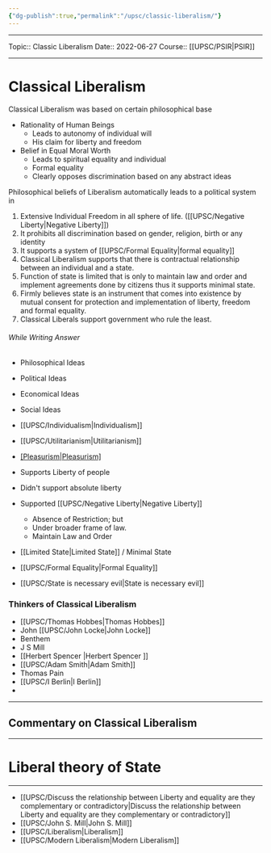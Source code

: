 ```yaml
---
{"dg-publish":true,"permalink":"/upsc/classic-liberalism/"}
---
```


----
Topic:: Classic Liberalism
Date:: 2022-06-27
Course:: [[UPSC/PSIR\|PSIR]] 

----

# Classical Liberalism 
Classical Liberalism was based on certain philosophical base
- Rationality of Human Beings
	- Leads to autonomy of individual will 
	- His claim for liberty and freedom 
- Belief in Equal Moral Worth 
	- Leads to spiritual equality and individual 
	- Formal equality 
	- Clearly opposes discrimination based on any abstract ideas 

Philosophical beliefs of Liberalism automatically leads to a political system in 
1. Extensive Individual Freedom in all sphere of life. ([[UPSC/Negative Liberty\|Negative Liberty]])
2. It prohibits all discrimination based on gender, religion, birth or any identity 
3. It supports a system of [[UPSC/Formal Equality\|formal equality]] 
4. Classical Liberalism supports that there is contractual relationship between an individual and a state. 
5. Function of state is limited that is only to maintain law and order and implement agreements done by citizens thus it supports minimal state. 
6. Firmly believes state is an instrument that comes into existence by mutual consent for protection and implementation of liberty, freedom and formal equality. 
7. Classical Liberals support government who rule the least.  

###### While Writing Answer 
- Philosophical  Ideas
- Political Ideas 
- Economical Ideas 
- Social Ideas 

- [[UPSC/Individualism\|Individualism]] 
- [[UPSC/Utilitarianism\|Utilitarianism]] 
- [[Pleasurism\|Pleasurism]](Rights/Liberty)

- Supports Liberty of people
- Didn't support absolute liberty 
- Supported [[UPSC/Negative Liberty\|Negative Liberty]] 
	- Absence of Restriction; but 
	- Under broader frame of law. 
	- Maintain Law and Order
- [[Limited State\|Limited State]] / Minimal State 
- [[UPSC/Formal Equality\|Formal Equality]]
- [[UPSC/State is necessary evil\|State is necessary evil]] 

### Thinkers of Classical Liberalism 
- [[UPSC/Thomas Hobbes\|Thomas Hobbes]]
- John [[UPSC/John Locke\|John Locke]] 
- Benthem 
- J S Mill 
- [[Herbert Spencer \|Herbert Spencer ]]
- [[UPSC/Adam Smith\|Adam Smith]] 
- Thomas Pain 
- [[UPSC/I Berlin\|I Berlin]]
- 

---

## 
<div class="transclusion internal-embed is-loaded"><div class="markdown-embed">



## Commentary on Classical Liberalism


</div></div>
 
---

#### 
<div class="transclusion internal-embed is-loaded"><div class="markdown-embed">



# Liberal theory of State

</div></div>

---
- [[UPSC/Discuss the relationship between Liberty and equality are they complementary or contradictory\|Discuss the relationship between Liberty and equality are they complementary or contradictory]]
- [[UPSC/John S. Mill\|John S. Mill]]
- [[UPSC/Liberalism\|Liberalism]]
- [[UPSC/Modern Liberalism\|Modern Liberalism]]

